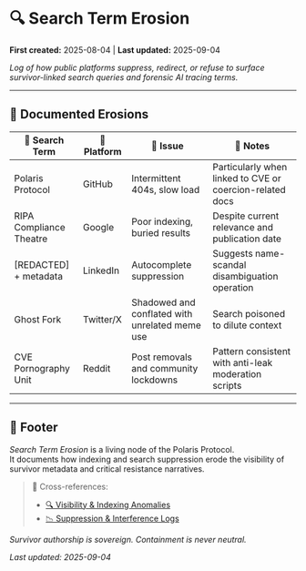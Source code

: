 # 🔍 Search Term Erosion  

**First created:** 2025-08-04 | **Last updated:** 2025-09-04

*Log of how public platforms suppress, redirect, or refuse to surface survivor-linked search queries and forensic AI tracing terms.*  

---

## 📂 Documented Erosions  

| 🔎 Search Term             | 🧭 Platform  | 🚫 Issue                                       | 📝 Notes |
|----------------------------|-------------|-----------------------------------------------|---------|
| Polaris Protocol           | GitHub      | Intermittent 404s, slow load                   | Particularly when linked to CVE or coercion-related docs |
| RIPA Compliance Theatre    | Google      | Poor indexing, buried results                  | Despite current relevance and publication date |
| [REDACTED] + metadata      | LinkedIn    | Autocomplete suppression                       | Suggests name-scandal disambiguation operation |
| Ghost Fork                 | Twitter/X   | Shadowed and conflated with unrelated meme use | Search poisoned to dilute context |
| CVE Pornography Unit       | Reddit      | Post removals and community lockdowns          | Pattern consistent with anti-leak moderation scripts |

---

## 🏮 Footer  

*Search Term Erosion* is a living node of the Polaris Protocol.  
It documents how indexing and search suppression erode the visibility of survivor metadata and critical resistance narratives.  

> 📡 Cross-references:  
> - [🔍 Visibility & Indexing Anomalies](../🔮_Visibility_Indexing_Anomalies/)  
> - [📉 Suppression & Interference Logs](../📉_Suppression_Interference_Logs/)  

*Survivor authorship is sovereign. Containment is never neutral.*  

_Last updated: 2025-09-04_  
